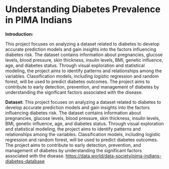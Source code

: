 # Understanding Diabetes Prevalence in PIMA Indians

**Introduction:**

This project focuses on analyzing a dataset related to diabetes to develop accurate prediction models and gain insights into the factors influencing diabetes risk. The dataset contains information about pregnancies, glucose levels, blood pressure, skin thickness, insulin levels, BMI, genetic influence, age, and diabetes status. Through visual exploration and statistical modeling, the project aims to identify patterns and relationships among the variables. Classification models, including logistic regression and random forest, will be used to predict diabetes outcomes. The project aims to contribute to early detection, prevention, and management of diabetes by understanding the significant factors associated with the disease.

**Dataset:**
This project focuses on analyzing a dataset related to diabetes to develop accurate prediction models and gain insights into the factors influencing diabetes risk. The dataset contains information about pregnancies, glucose levels, blood pressure, skin thickness, insulin levels, BMI, genetic influence, age, and diabetes status. Through visual exploration and statistical modeling, the project aims to identify patterns and relationships among the variables. Classification models, including logistic regression and random forest, will be used to predict diabetes outcomes. The project aims to contribute to early detection, prevention, and management of diabetes by understanding the significant factors associated with the disease.
https://data.world/data-society/pima-indians-diabetes-database
